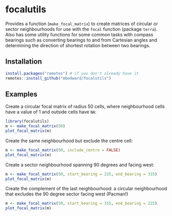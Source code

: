 # focalutils

<!-- badges: start -->
<!-- badges: end -->

Provides a function (`make_focal_matrix`) to create matrices of circular or
sector neighbourhoods for use with the `focal` function (package `terra`). Also
has some utility functions for some common tasks with compass bearings such as
converting bearings to and from Cartesian angles and determining the direction
of shortest rotation between two bearings.

## Installation

``` r
install.packages("remotes") # if you don't already have it
remotes::install_github("mbedward/focalutils")
```

## Examples

Create a circular focal matrix of radius 50 cells, where neighbourhood cells
have a value of 1 and outside cells have `NA`:

``` r
library(focalutils)
m <- make_focal_matrix(50)
plot_focal_matrix(m)
```

Create the same neighbourhood but exclude the centre cell:
```r
m <- make_focal_matrix(50, include_centre = FALSE)
plot_focal_matrix(m)
```

Create a sector neighbourhood spanning 90 degrees and facing west:
```r
m <- make_focal_matrix(50, start_bearing = 225, end_bearing = 315)
plot_focal_matrix(m)
```

Create the complement of the last neighbourhood: a circular neighbourhood
that excludes the 90 degree sector facing west (Pacman!)
```r
m <- make_focal_matrix(50, start_bearing = 315, end_bearing = 225)
plot_focal_matrix(m)
```
